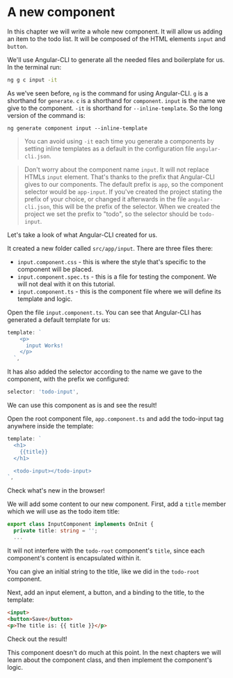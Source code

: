 # A new component

In this chapter we will write a whole new component. It will allow us adding an item to the todo list. It will be composed of the HTML elements `input` and `button`.

We'll use Angular-CLI to generate all the needed files and boilerplate for us. In the terminal run:

```cmd
ng g c input -it
```

As we've seen before, `ng` is the command for using Angular-CLI. `g` is a shorthand for `generate`. `c` is a shorthand for `component`. `input` is the name we give to the component. `-it` is shorthand for `--inline-template`. So the long version of the command is:

```
ng generate component input --inline-template
```

> You can avoid using `-it` each time you generate a components by setting inline templates as a default in the configuration file `angular-cli.json`.

> Don't worry about the component name `input`. It will not replace HTMLs `input` element. That's thanks to the prefix that Angular-CLI gives to our components. The default prefix is `app`, so the component selector would be `app-input`. If you've created the project stating the prefix of your choice, or changed it afterwards in the file `angular-cli.json`, this will be the prefix of the selector. When we created the project we set the prefix to "todo", so the selector should be `todo-input`.

Let's take a look of what Angular-CLI created for us.

It created a new folder called `src/app/input`. There are three files there:

* `input.component.css` - this is where the style that's specific to the component will be placed.
* `input.component.spec.ts` - this is a file for testing the component. We will not deal with it on this tutorial.
* `input.component.ts` - this is the component file where we will define its template and logic.

Open the file `input.component.ts`. You can see that Angular-CLI has generated a default template for us:

```js
template: `
    <p>
      input Works!
    </p>
  `,
```

It has also added the selector according to the name we gave to the component, with the prefix we configured:

```js
selector: 'todo-input',
```

We can use this component as is and see the result!

Open the root component file, `app.component.ts` and add the todo-input tag anywhere inside the template:

```js
template: `
  <h1>
    {{title}}
  </h1>

  <todo-input></todo-input>
`,
```

Check what's new in the browser!

We will add some content to our new component. First, add a `title` member which we will use as the todo item title:

```ts
export class InputComponent implements OnInit {
  private title: string = '';
  ...
```

It will not interfere with the `todo-root` component's `title`, since each component's content is encapsulated within it.

You can give an initial string to the title, like we did in the `todo-root` component.

Next, add an input element, a button, and a binding to the title, to the template:

```html
<input>
<button>Save</button>
<p>The title is: {{ title }}</p>
```

Check out the result!

This component doesn't do much at this point. In the next chapters we will learn about the component class, and then implement the component's logic.

